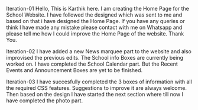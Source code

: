 Iteration-01
Hello,
This is Karthik here.
I am creating the Home Page for the School Website. 
I have followed the designed which was sent to me and based on that i have designed the Home Page.
If you have any queries or think I have made any mistake please contact with me on Whatsapp and please tell me 
how I could improve the Home Page of the website.
Thank You.

Iteration-02
I have added a new News marquee part to the website and also improvised the previous edits.
The School info Boxes are currently being worked on. I have completed the School Calendar part.
But the Recent Events and Announcement Boxes are yet to be finished.

Iteration-03
I have succesfully completed the 3 boxes of information with all the required CSS features. 
Suggestions to improve it are always welcome.
Then based on the design I have started the next section where till now I have completed the photo part.